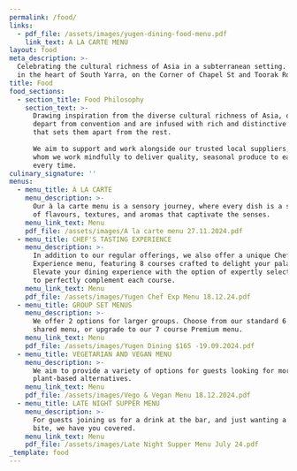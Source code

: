 ```yaml
---
permalink: /food/
links:
  - pdf_file: /assets/images/yugen-dining-food-menu.pdf
    link_text: A LA CARTE MENU
layout: food
meta_description: >-
  Celebrating the cultural richness of Asia in a subterranean setting. Located
  in the heart of South Yarra, on the Corner of Chapel St and Toorak Road.
title: Food
food_sections:
  - section_title: Food Philosophy
    section_text: >-
      Drawing inspiration from the diverse cultural richness of Asia, our dishes
      depart from convention and are infused with rich and distinctive flavours
      that sets them apart from the rest.
       
      We aim to support and work alongside our trusted local suppliers, with
      whom we work mindfully to deliver quality, seasonal produce to each guest,
      every time.
culinary_signature: ''
menus:
  - menu_title: À LA CARTE
    menu_description: >-
      Our à la carte menu is a sensory journey, where every dish is a symphony
      of flavours, textures, and aromas that captivate the senses.
    menu_link_text: Menu
    pdf_file: /assets/images/A la carte menu 27.11.2024.pdf
  - menu_title: CHEF'S TASTING EXPERIENCE
    menu_description: >-
      In addition to our regular offerings, we also offer a unique Chef's
      Experience menu, featuring 8 courses crafted to delight your palate.
      Elevate your dining experience with the option of expertly selected wines
      to perfectly complement each course.
    menu_link_text: Menu
    pdf_file: /assets/images/Yugen Chef Exp Menu 18.12.24.pdf
  - menu_title: GROUP SET MENUS
    menu_description: >-
      We offer 2 options for larger groups. Choose from our standard 6 course
      shared menu, or upgrade to our 7 course Premium menu.
    menu_link_text: Menu
    pdf_file: /assets/images/Yugen Dining $165 -19.09.2024.pdf
  - menu_title: VEGETARIAN AND VEGAN MENU
    menu_description: >-
      We aim to provide a variety of options for guests looking for more
      plant-based alternatives.
    menu_link_text: Menu
    pdf_file: /assets/images/Vego & Vegan Menu 18.12.2024.pdf
  - menu_title: LATE NIGHT SUPPER MENU
    menu_description: >-
      For guests joining us for a drink at the bar, and just wanting a smaller
      bite, we have you covered.
    menu_link_text: Menu
    pdf_file: /assets/images/Late Night Supper Menu July 24.pdf
_template: food
---
```



